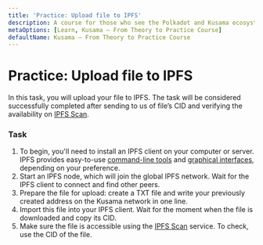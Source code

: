 ```yaml
---
title: 'Practice: Upload file to IPFS'
description: A course for those who see the Polkadot and Kusama ecosystem for the first time.
metaOptions: [Learn, Kusama — From Theory to Practice Course]
defaultName: Kusama — From Theory to Practice Course
---
```


# Practice: Upload file to IPFS

In this task, you will upload your file to IPFS. The task will be considered successfully completed after sending to us of file’s CID and verifying the availability on [IPFS Scan](https://ipfs-scan.io/).

### Task

1. To begin, you'll need to install an IPFS client on your computer or server. IPFS provides easy-to-use [command-line tools](https://docs.ipfs.tech/install/command-line/) and [graphical interfaces](https://docs.ipfs.tech/install/ipfs-desktop/#windows), depending on your preference. 
2. Start an IPFS node, which will join the global IPFS network. Wait for the IPFS client to connect and find other peers.
3. Prepare the file for upload: create a TXT file and write your previously created address on the Kusama network in one line.
4. Import this file into your IPFS client. Wait for the moment when the file is downloaded and copy its CID.
5. Make sure the file is accessible using the [IPFS Scan](https://ipfs-scan.io/) service. To check, use the CID of the file.


<FeedbackBlock 
formUrl="https://faas-fra1-afec6ce7.doserverless.co/api/v1/web/fn-18e93402-1ffe-47e8-be1d-e28a6ac871f1/default/Feedback"
lessonLabel="practice-ipfs"
/>